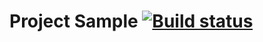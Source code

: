 # Project Sample [![Build status](https://ci.appveyor.com/api/projects/status/o3s4qokqus0ppqb9?svg=true)](https://ci.appveyor.com/project/MiniPocketNuke/api1)
